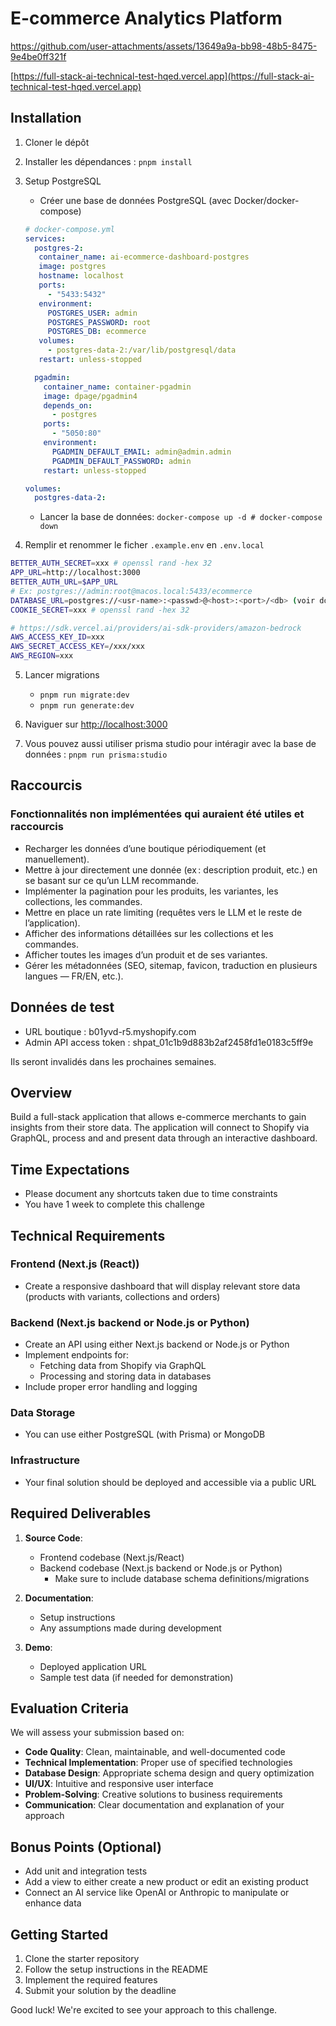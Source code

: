 
# E-commerce Analytics Platform

https://github.com/user-attachments/assets/13649a9a-bb98-48b5-8475-9e4be0ff321f

[https://full-stack-ai-technical-test-hqed.vercel.app](https://full-stack-ai-technical-test-hqed.vercel.app)

## Installation

1. Cloner le dépôt
2. Installer les dépendances : `pnpm install`
3. Setup PostgreSQL

    * Créer une base de données PostgreSQL (avec Docker/docker-compose)
    ```yml
    # docker-compose.yml
    services:
      postgres-2:
       container_name: ai-ecommerce-dashboard-postgres
       image: postgres
       hostname: localhost
       ports:
         - "5433:5432"
       environment:
         POSTGRES_USER: admin
         POSTGRES_PASSWORD: root
         POSTGRES_DB: ecommerce
       volumes:
         - postgres-data-2:/var/lib/postgresql/data
       restart: unless-stopped

      pgadmin:
        container_name: container-pgadmin
        image: dpage/pgadmin4
        depends_on:
          - postgres
        ports:
          - "5050:80"
        environment:
          PGADMIN_DEFAULT_EMAIL: admin@admin.admin
          PGADMIN_DEFAULT_PASSWORD: admin
        restart: unless-stopped

    volumes:
      postgres-data-2:
    ```

    * Lancer la base de données: `docker-compose up -d # docker-compose down`

4. Remplir et renommer le ficher `.example.env` en `.env.local`
```bash
BETTER_AUTH_SECRET=xxx # openssl rand -hex 32
APP_URL=http://localhost:3000
BETTER_AUTH_URL=$APP_URL
# Ex: postgres://admin:root@macos.local:5433/ecommerce
DATABASE_URL=postgres://<usr-name>:<passwd>@<host>:<port>/<db> (voir docker-compose.yml)
COOKIE_SECRET=xxx # openssl rand -hex 32

# https://sdk.vercel.ai/providers/ai-sdk-providers/amazon-bedrock
AWS_ACCESS_KEY_ID=xxx
AWS_SECRET_ACCESS_KEY=/xxx/xxx
AWS_REGION=xxx
```
5. Lancer migrations

    * `pnpm run migrate:dev`
    * `pnpm run generate:dev`
6. Naviguer sur [http://localhost:3000](http://localhost:3000)

8. Vous pouvez aussi utiliser prisma studio pour intéragir avec la base de données : `pnpm run prisma:studio`

## Raccourcis
### Fonctionnalités non implémentées qui auraient été utiles et raccourcis
- Recharger les données d’une boutique périodiquement (et manuellement).
- Mettre à jour directement une donnée (ex : description produit, etc.) en se basant sur ce qu’un LLM recommande.
- Implémenter la pagination pour les produits, les variantes, les collections, les commandes.
- Mettre en place un rate limiting (requêtes vers le LLM et le reste de l’application).
- Afficher des informations détaillées sur les collections et les commandes.
- Afficher toutes les images d’un produit et de ses variantes.
- Gérer les métadonnées (SEO, sitemap, favicon, traduction en plusieurs langues — FR/EN, etc.).

## Données de test

- URL boutique : b01yvd-r5.myshopify.com
- Admin API access token : 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

Ils seront invalidés dans les prochaines semaines.


## Overview
Build a full-stack application that allows e-commerce merchants to gain insights from their store data. The application will connect to Shopify via GraphQL, process and and present data through an interactive dashboard.

## Time Expectations
- Please document any shortcuts taken due to time constraints
- You have 1 week to complete this challenge

## Technical Requirements

### Frontend (Next.js (React))
- Create a responsive dashboard that will display relevant store data (products with variants, collections and orders)

### Backend (Next.js backend or Node.js or Python)
- Create an API using either Next.js backend or Node.js or Python
- Implement endpoints for:
  - Fetching data from Shopify via GraphQL
  - Processing and storing data in databases
- Include proper error handling and logging

### Data Storage
- You can use either PostgreSQL (with Prisma) or MongoDB

### Infrastructure
- Your final solution should be deployed and accessible via a public URL

## Required Deliverables
1. **Source Code**:
   - Frontend codebase (Next.js/React)
   - Backend codebase (Next.js backend or Node.js or Python)
     - Make sure to include database schema definitions/migrations

2. **Documentation**:
   - Setup instructions
   - Any assumptions made during development

3. **Demo**:
   - Deployed application URL
   - Sample test data (if needed for demonstration)

## Evaluation Criteria
We will assess your submission based on:

- **Code Quality**: Clean, maintainable, and well-documented code
- **Technical Implementation**: Proper use of specified technologies
- **Database Design**: Appropriate schema design and query optimization
- **UI/UX**: Intuitive and responsive user interface
- **Problem-Solving**: Creative solutions to business requirements
- **Communication**: Clear documentation and explanation of your approach

## Bonus Points (Optional)
- Add unit and integration tests
- Add a view to either create a new product or edit an existing product
- Connect an AI service like OpenAI or Anthropic to manipulate or enhance data

## Getting Started
1. Clone the starter repository
2. Follow the setup instructions in the README
3. Implement the required features
4. Submit your solution by the deadline

Good luck! We're excited to see your approach to this challenge.
